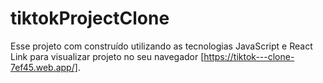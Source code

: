 # tiktokProjectClone
Esse projeto com construído utilizando as tecnologias JavaScript e React
Link para visualizar projeto no seu navegador [https://tiktok---clone-7ef45.web.app/].
